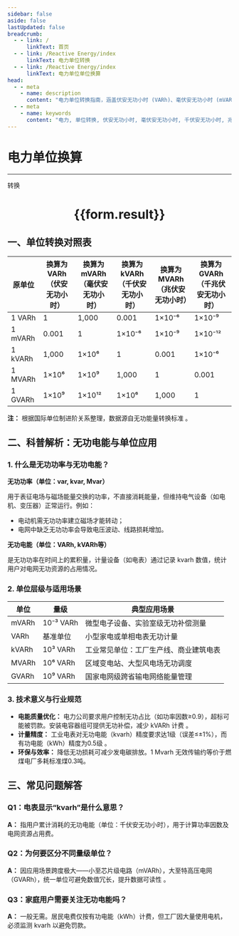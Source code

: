 ```yaml
---
sidebar: false
aside: false
lastUpdated: false
breadcrumb:
  - - link: /
      linkText: 首页
  - - link: /Reactive Energy/index
      linkText: 电力单位转换
  - - link: /Reactive Energy/index
      linkText: 电力单位单位换算
head:
  - - meta
    - name: description
      content: "电力单位转换指南，涵盖伏安无功小时 (VARh)、毫伏安无功小时 (mVARh)、千伏安无功小时 (kVARh)、兆伏安无功小时 (MVARh)、千兆伏安无功小时 (GVARh) 的详细换算公式与说明。"
  - - meta
    - name: keywords
      content: "电力, 单位转换, 伏安无功小时, 毫伏安无功小时, 千伏安无功小时, 兆伏安无功小时, 千兆伏安无功小时, 换算公式, 电力单位换算指南"
---
```

# 电力单位换算
---
<script setup>
import { onMounted, reactive, inject ,ref  } from 'vue'
import { NButton,NForm ,NFormItem,NInput,NInputNumber,NSelect,NCard,useMessage ,NGrid ,NGi } from 'naive-ui'
import { defineClientComponent } from 'vitepress'
import { Charge } from '../../files';
const convert = inject('convert')
const options =  [
  { "label": "伏安无功小时 (VARh)", "value": "VARh" },
  { "label": "毫伏安无功小时 (mVARh)", "value": "mVARh" },
  { "label": "千伏安无功小时 (kVARh)", "value": "kVARh" },
  { "label": "兆伏安无功小时 (MVARh)", "value": "MVARh" },
  { "label": "千兆伏安无功小时 (GVARh)", "value": "GVARh" }
];
const formRef = ref(null);
const rules = {
  number:{
    required: true,
    type: 'number',
    trigger: "blur"
  },
  to:{
    required: true,
    trigger: "select"
  },
  from:{
    required: true,
    trigger: "select"
  }
}
const form = reactive({
  number:null,
  to:'',
  from:'',
  result:'',
  title:'面积单位换算',
})
const convertHandler = (e) => {
   e.preventDefault();
  formRef.value?.validate((errors)=>{
    if (!errors) {
      form.result = `${form.number}${form.from} = ${convert(form.number).from(form.from).to(form.to)}${form.to}`
    }
  })
}
</script>

<n-form size="large" :model="form" ref='formRef' :rules="rules">
  <n-form-item label="数值"  path="number">
    <n-input-number size="large" style="width:100%" :min="0" v-model:value="form.number"   placeholder="请输入要转换的数值" />
  </n-form-item>
  <n-form-item label="从" path="from">
    <n-select  size="large" :options="options" v-model:value="form.from" placeholder="请选择原始单位" />
  </n-form-item>
  <n-form-item label="到" path="to">
    <n-select  size="large" :options="options" v-model:value="form.to" placeholder="请选择转换单位" />
  </n-form-item>
  <n-form-item>
    <n-button type="primary" style="width:100%" @click="convertHandler">转换</n-button>
  </n-form-item>
</n-form>
<n-card  embedded :bordered="false" hoverable>
  <div  style="text-align:center">
    <h1>{{form.result}}</h1>
  </div>
</n-card>


## 一、单位转换对照表

| 原单位 | 换算为 VARh（伏安无功小时） | 换算为 mVARh（毫伏安无功小时） | 换算为 kVARh（千伏安无功小时） | 换算为 MVARh（兆伏安无功小时） | 换算为 GVARh（千兆伏安无功小时） |
| --- | --- | --- | --- | --- | --- |
| 1 VARh | 1 | 1,000 | 0.001 | 1×10⁻⁶ | 1×10⁻⁹ |
| 1 mVARh | 0.001 | 1 | 1×10⁻⁶ | 1×10⁻⁹ | 1×10⁻¹² |
| 1 kVARh | 1,000 | 1×10⁶ | 1 | 0.001 | 1×10⁻⁶ |
| 1 MVARh | 1×10⁶ | 1×10⁹ | 1,000 | 1 | 0.001 |
| 1 GVARh | 1×10⁹ | 1×10¹² | 1×10⁶ | 1,000 | 1 |

**注：** 根据国际单位制进阶关系整理，数据源自无功能量转换标准 。

## 二、科普解析：无功电能与单位应用

### 1. 什么是无功功率与无功电能？

**无功功率（单位：var, kvar, Mvar）**

用于表征电场与磁场能量交换的功率，不直接消耗能量，但维持电气设备（如电机、变压器）正常运行。例如：

- 电动机需无功功率建立磁场才能转动；
- 电网中缺乏无功功率会导致电压波动、线路损耗增加。

**无功电能（单位：VARh, kVARh等）**

是无功功率在时间上的累积量，计量设备（如电表）通过记录 kvarh 数值，统计用户对电网无功资源的占用情况。

### 2. 单位层级与适用场景

| 单位 | 量级 | 典型应用场景 |
| --- | --- | --- |
| mVARh | 10⁻³ VARh | 微型电子设备、实验室级无功补偿测量 |
| VARh | 基准单位 | 小型家电或单相电表无功计量 |
| kVARh | 10³ VARh | 工业常见单位：工厂生产线、商业建筑电表  |
| MVARh | 10⁶ VARh | 区域变电站、大型风电场无功调度  |
| GVARh | 10⁹ VARh | 国家电网级跨省输电网络能量管理  |

### 3. 技术意义与行业规范

- **电能质量优化：**
  电力公司要求用户控制无功占比（如功率因数≥0.9），超标可能被罚款。安装电容器组可提供无功补偿，减少 kVARh 计费 。
- **计量精度：**
  工业电表对无功电能（kvarh）精度要求达1级（误差≤±1%），而有功电能（kWh）精度为0.5级 。
- **环保与效率：**
  降低无功损耗可减少发电碳排放。1 Mvarh 无效传输约等价于燃煤电厂多耗标准煤0.3吨。

## 三、常见问题解答

### Q1：电表显示“kvarh”是什么意思？

**A：** 指用户累计消耗的无功电能（单位：千伏安无功小时），用于计算功率因数及电网资源占用费。

### Q2：为何要区分不同量级单位？

**A：** 因应用场景跨度极大——小至芯片级电路（mVARh），大至特高压电网（GVARh），统一单位可避免数值冗长，提升数据可读性 。

### Q3：家庭用户需要关注无功电能吗？

**A：** 一般无需。居民电费仅按有功电能（kWh）计费，但工厂因大量使用电机，必须监测 kvarh 以避免罚款。